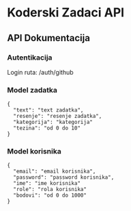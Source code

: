 # Koderski Zadaci API

## API Dokumentacija

### Autentikacija

Login ruta: /auth/github

### Model zadatka


```
{
  "text": "text zadatka",
  "resenje": "resenje zadatka",
  "kategorija": "kategorija"
  "tezina": "od 0 do 10"
}
```


### Model korisnika


```
{
  "email": "email korisnika",
  "password": "password korisnika",
  "ime": "ime korisnika"
  "role": "rola korisnika"
  "bodovi": "od 0 do 1000"
}
```